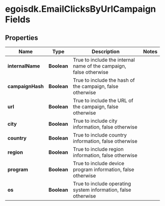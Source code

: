 # egoisdk.EmailClicksByUrlCampaignFields

## Properties

Name | Type | Description | Notes
------------ | ------------- | ------------- | -------------
**internalName** | **Boolean** | True to include the internal name of the campaign, false otherwise | 
**campaignHash** | **Boolean** | True to include the hash of the campaign, false otherwise | 
**url** | **Boolean** | True to include the URL of the campaign, false otherwise | 
**city** | **Boolean** | True to include city information, false otherwise | 
**country** | **Boolean** | True to include country information, false otherwise | 
**region** | **Boolean** | True to include region information, false otherwise | 
**program** | **Boolean** | True to include device program information, false otherwise | 
**os** | **Boolean** | True to include operating system information, false otherwise | 


